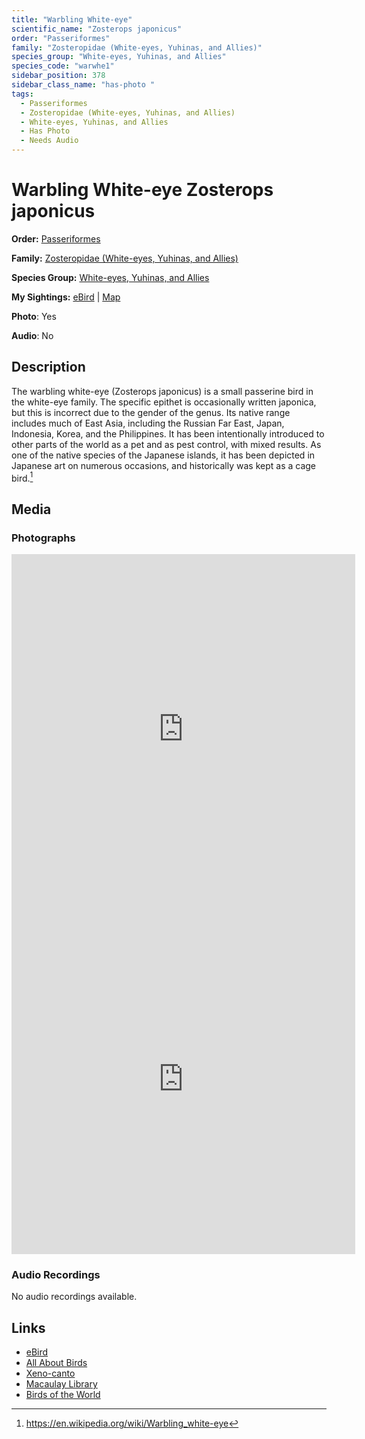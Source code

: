 ```yaml
---
title: "Warbling White-eye"
scientific_name: "Zosterops japonicus"
order: "Passeriformes"
family: "Zosteropidae (White-eyes, Yuhinas, and Allies)"
species_group: "White-eyes, Yuhinas, and Allies"
species_code: "warwhe1"
sidebar_position: 378
sidebar_class_name: "has-photo "
tags: 
  - Passeriformes
  - Zosteropidae (White-eyes, Yuhinas, and Allies)
  - White-eyes, Yuhinas, and Allies
  - Has Photo
  - Needs Audio
---
```


# Warbling White-eye <span className='sci_name'>Zosterops japonicus</span>

**Order:** [Passeriformes](/tags/passeriformes)

**Family:** [Zosteropidae (White-eyes, Yuhinas, and Allies)](/tags/zosteropidae-white-eyes-yuhinas-and-allies)

**Species Group:** [White-eyes, Yuhinas, and Allies](/tags/white-eyes-yuhinas-and-allies)

**My Sightings:** [eBird](https://ebird.org/lifelist?r=world&time=life&spp=warwhe1) | [Map](/map?species_code=warwhe1)

**Photo**: Yes 

**Audio**: No

## Description
The warbling white-eye (Zosterops japonicus) is a small passerine bird in the white-eye family. The specific epithet is occasionally written japonica, but this is incorrect due to the gender of the genus. Its native range includes much of East Asia, including the Russian Far East, Japan, Indonesia, Korea, and the Philippines. It has been intentionally introduced to other parts of the world as a pet and as pest control, with mixed results.  As one of the native species of the Japanese islands, it has been depicted in Japanese art on numerous occasions, and historically was kept as a cage bird.[^1]

[^1]: https://en.wikipedia.org/wiki/Warbling_white-eye

## Media
### Photographs
<iframe src="https://macaulaylibrary.org/asset/627873396/embed" width="550" height="560" frameborder="0" allowfullscreen></iframe>
<iframe src="https://macaulaylibrary.org/asset/627873395/embed" width="550" height="560" frameborder="0" allowfullscreen></iframe>

### Audio Recordings
No audio recordings available.

## Links
* [eBird](https://ebird.org/species/warwhe1) 
* [All About Birds](https://www.allaboutbirds.org/guide/warwhe1) 
* [Xeno-canto](https://www.xeno-canto.org/species/zosterops-japonicus) 
* [Macaulay Library](https://search.macaulaylibrary.org/catalog?taxonCode=warwhe1&sort=rating_rank_desc)
* [Birds of the World](https://birdsoftheworld.org/bow/species/warwhe1)
